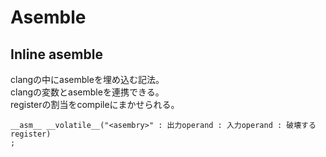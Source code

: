 # Asemble

## Inline asemble

clangの中にasembleを埋め込む記法。  
clangの変数とasembleを連携できる。  
registerの割当をcompileにまかせられる。

```
__asm__ __volatile__("<asembry>" : 出力operand : 入力operand : 破壊するregister)
;
```